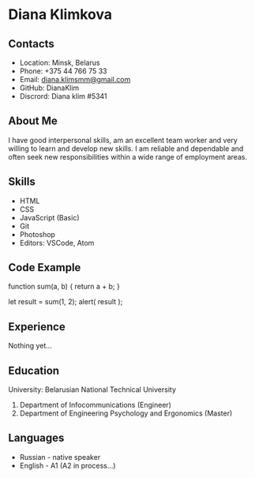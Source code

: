 # Diana Klimkova

## Contacts
* Location: Minsk, Belarus
* Phone: +375 44 766 75 33
* Email: diana.klimsmm@gmail.com
* GitHub: DianaKlim
* Discrord: Diana klim #5341

## About Me
I have good interpersonal skills, am an excellent team worker and very willing to learn and develop new skills.
I am reliable and dependable and often seek new responsibilities within a wide range of employment areas.

## Skills
* HTML
* CSS
* JavaScript (Basic)
* Git
* Photoshop
* Editors: VSCode, Atom

## Code Example

function sum(a, b) {
  return a + b;
}

let result = sum(1, 2);
alert( result );


## Experience
Nothing yet…

## Education
University: Belarusian National Technical University
 1. Department of Infocommunications (Engineer)
 2. Department of Engineering Psychology and Ergonomics (Master)

## Languages
* Russian - native speaker
* English - A1 (A2 in process…)